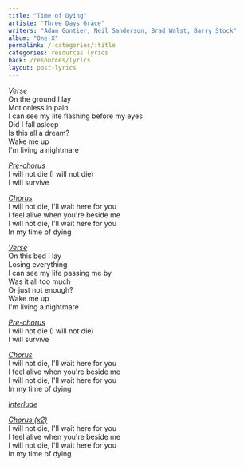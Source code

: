 ```yaml
---
title: "Time of Dying"
artiste: "Three Days Grace"
writers: "Adam Gontier, Neil Sanderson, Brad Walst, Barry Stock"
album: "One-X"
permalink: /:categories/:title
categories: resources lyrics
back: /resources/lyrics
layout: post-lyrics
---
```


<span style="text-decoration:underline;"><em>Verse</em></span>  
On the ground I lay  
Motionless in pain  
I can see my life flashing before my eyes  
Did I fall asleep  
Is this all a dream?  
Wake me up  
I'm living a nightmare  
  
<span style="text-decoration:underline;"><em>Pre-chorus</em></span>  
I will not die (I will not die)  
I will survive  
  
<span style="text-decoration:underline;"><em>Chorus</em></span>  
I will not die, I'll wait here for you  
I feel alive when you're beside me  
I will not die, I'll wait here for you  
In my time of dying  
  
<span style="text-decoration:underline;"><em>Verse</em></span>  
On this bed I lay  
Losing everything  
I can see my life passing me by  
Was it all too much  
Or just not enough?  
Wake me up  
I'm living a nightmare  
  
<span style="text-decoration:underline;"><em>Pre-chorus</em></span>  
I will not die (I will not die)  
I will survive  
  
<span style="text-decoration:underline;"><em>Chorus</em></span>  
I will not die, I'll wait here for you  
I feel alive when you're beside me  
I will not die, I'll wait here for you  
In my time of dying

<span style="text-decoration:underline;"><em>Interlude</em></span>  

<span style="text-decoration:underline;"><em>Chorus (x2)</em></span>  
I will not die, I'll wait here for you  
I feel alive when you're beside me  
I will not die, I'll wait here for you  
In my time of dying
